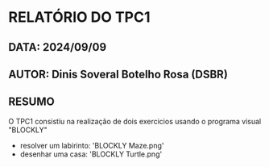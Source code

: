 # RELATÓRIO DO TPC1

## DATA: 2024/09/09
## AUTOR: Dinis Soveral Botelho Rosa (DSBR)

## RESUMO
O TPC1 consistiu na realização de dois exercicios usando o programa visual "BLOCKLY"

* resolver um labirinto: 'BLOCKLY Maze.png'
* desenhar uma casa: 'BLOCKLY Turtle.png'